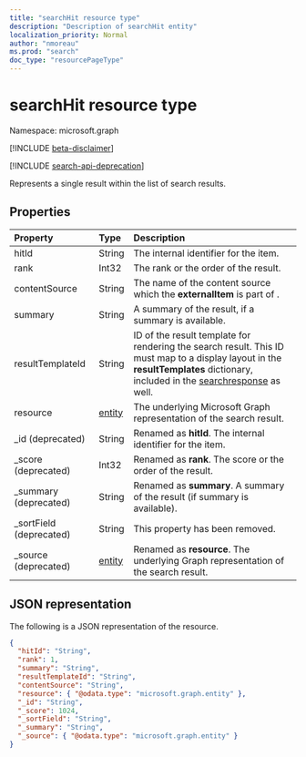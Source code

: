 ```yaml
---
title: "searchHit resource type"
description: "Description of searchHit entity"
localization_priority: Normal
author: "nmoreau"
ms.prod: "search"
doc_type: "resourcePageType"
---
```


# searchHit resource type

Namespace: microsoft.graph

[!INCLUDE [beta-disclaimer](../../includes/beta-disclaimer.md)]

[!INCLUDE [search-api-deprecation](../../includes/search-api-deprecation.md)]

Represents a single result within the list of search results.

## Properties

| Property     | Type        | Description |
|:-------------|:------------|:------------|
|hitId|String|The internal identifier for the item.|
|rank|Int32|The rank or the order of the result.|
|contentSource|String|The name of the content source which the **externalItem** is part of .|
|summary|String|A summary of the result, if a summary is available.|
|resultTemplateId|String|ID of the result template for rendering the search result. This ID must map to a display layout in the **resultTemplates** dictionary, included in the [searchresponse](searchresponse.md) as well.|
|resource|[entity](entity.md)|The underlying Microsoft Graph representation of the search result.|
|_id (deprecated)|String| Renamed as **hitId**. The internal identifier for the item.|
|_score (deprecated)|Int32|Renamed as **rank**. The score or the order of the result.|
|_summary (deprecated)|String|Renamed as **summary**. A summary of the result (if summary is available).|
|_sortField (deprecated)|String|This property has been removed.|
|_source (deprecated)|[entity](entity.md)|Renamed as **resource**. The underlying Graph representation of the search result.|

## JSON representation

The following is a JSON representation of the resource.

<!-- {
  "blockType": "resource",
  "optionalProperties": [

  ],
  "@odata.type": "microsoft.graph.searchHit",
  "baseType": null
}-->

```json
{
  "hitId": "String",
  "rank": 1,
  "summary": "String",
  "resultTemplateId": "String",
  "contentSource": "String",
  "resource": { "@odata.type": "microsoft.graph.entity" },
  "_id": "String",
  "_score": 1024,
  "_sortField": "String",
  "_summary": "String",
  "_source": { "@odata.type": "microsoft.graph.entity" }
}
```

<!-- uuid: 16cd6b66-4b1a-43a1-adaf-3a886856ed98
2019-02-04 14:57:30 UTC -->
<!-- {
  "type": "#page.annotation",
  "description": "searchHit resource",
  "keywords": "",
  "section": "documentation",
  "tocPath": ""
}-->

